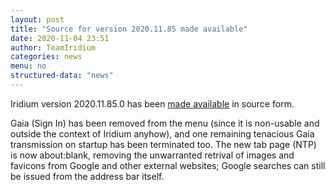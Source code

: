 ```yaml
---
layout: post
title: "Source for version 2020.11.85 made available"
date: 2020-11-04 23:51
author: TeamIridium
categories: news
menu: no
structured-data: "news"
---
```

Iridium version 2020.11.85.0 has been <a href="/downloads/source">made available</a> in source form.

Gaia (Sign In) has been removed from the menu (since it is non-usable and outside the context of Iridium anyhow), and one remaining tenacious Gaia transmission on startup has been terminated too. The new tab page (NTP) is now about:blank, removing the unwarranted retrival of images and favicons from Google and other external websites; Google searches can still be issued from the address bar itself.
